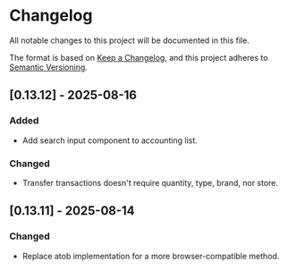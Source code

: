 # Changelog

All notable changes to this project will be documented in this file.

The format is based on [Keep a Changelog](https://keepachangelog.com/en/1.1.0/),
and this project adheres to [Semantic Versioning](https://semver.org/spec/v2.0.0.html).

## [0.13.12] - 2025-08-16

### Added

-   Add search input component to accounting list.

### Changed

-   Transfer transactions doesn't require quantity, type, brand, nor store.

## [0.13.11] - 2025-08-14

### Changed

-   Replace atob implementation for a more browser-compatible method.
